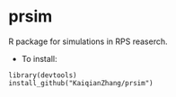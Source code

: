 # prsim

R package for simulations in RPS reaserch.

- To install:
```
library(devtools)
install_github("KaiqianZhang/prsim")
```

